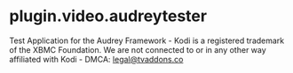 # plugin.video.audreytester
Test Application for the Audrey Framework - Kodi is a registered trademark of the XBMC Foundation. We are not connected to or in any other way affiliated with Kodi - DMCA: legal@tvaddons.co
